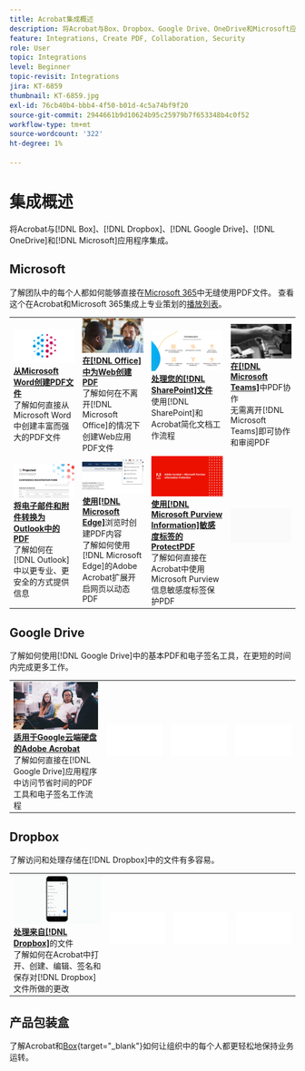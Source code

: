 ```yaml
---
title: Acrobat集成概述
description: 将Acrobat与Box、Dropbox、Google Drive、OneDrive和Microsoft应用程序集成
feature: Integrations, Create PDF, Collaboration, Security
role: User
topic: Integrations
level: Beginner
topic-revisit: Integrations
jira: KT-6859
thumbnail: KT-6859.jpg
exl-id: 76cb40b4-bbb4-4f50-b01d-4c5a74bf9f20
source-git-commit: 2944661b9d10624b95c25979b7f653348b4c0f52
workflow-type: tm+mt
source-wordcount: '322'
ht-degree: 1%

---
```


# 集成概述

将Acrobat与[!DNL Box]、[!DNL Dropbox]、[!DNL Google Drive]、[!DNL OneDrive]和[!DNL Microsoft]应用程序集成。

## Microsoft

了解团队中的每个人都如何能够直接在[Microsoft 365](https://www.adobe.com/documentcloud/integrations/microsoft-office-365.html)中无缝使用PDF文件。 查看这个在Acrobat和Microsoft 365集成上专业策划的[播放列表](https://experienceleague.adobe.com/en/playlists/acrobat-integrate-microsoft-365)。

<table style="table-layout:fixed">
<tr>
  <td>
    <a href="createfromword.md">
      <img alt="从Microsoft Word创建PDF文件" src="../assets/create-word.png" />
    </a>
    <div>
    <a href="createfromword.md"><strong>从Microsoft Word创建PDF文件</strong></a>
    </div>
    了解如何直接从Microsoft Word中创建丰富而强大的PDF文件
    <br>
  </td>
  <td>
    <a href="createofficeweb.md">
      <img alt="在[!DNL Office]中创建WebPDF" src="../assets/office-web.png" />
    </a>
    <div>
    <a href="createofficeweb.md"><strong>在[!DNL Office]中为Web创建PDF</strong></a>
    </div>
    了解如何在不离开[!DNL Microsoft Office]的情况下创建Web应用PDF文件
    <br>
  </td> 
  <td>
    <a href="acrobatandsp.md">
      <img alt="处理您的[!DNL SharePoint]文件" src="../assets/work-sharepoint.png" />
    </a>
    <div>
    <a href="acrobatandsp.md"><strong>处理您的[!DNL SharePoint]文件</strong></a>
    </div>
    使用[!DNL SharePoint]和Acrobat简化文档工作流程
    <br>
  </td>
  <td>
    <a href="acrobatandteams.md">
      <img alt="PDF协作 [!DNL Microsoft Teams]" src="../assets/collaboration-teams.png" />
    </a>
    <div>
    <a href="acrobatandteams.md"><strong>在[!DNL Microsoft Teams]</strong></a>中PDF协作
    </div>
    无需离开[!DNL Microsoft Teams]即可协作和审阅PDF
    <br>
  </td>
</tr>
<tr>
  <td>
    <a href="outlook.md">
      <img alt="在Outlook中将电子邮件和附件转换为PDF" src="../assets/outlook.png" />
    </a>
    <div>
    <a href="outlook.md"><strong>将电子邮件和附件转换为Outlook中的PDF</strong></a>
    </div>
    了解如何在[!DNL Outlook]中以更专业、更安全的方式提供信息
    <br>
  </td>
  <td>
    <a href="edge.md">
      <img alt="浏览时创建PDF内容 [!DNL Microsoft Edge]" src="../assets/edge.png" />
    </a>
    <div>
    <a href="edge.md"><strong>使用[!DNL Microsoft Edge]</strong></a>浏览时创建PDF内容
    </div>
    了解如何使用[!DNL Microsoft Edge]的Adobe Acrobat扩展开启网页以动态PDF
    <br>
  </td>
  <td>
    <a href="microsoftsensitivitylabels.md">
      <img alt="使用[!DNL Microsoft Purview Information]敏感度标签的ProtectPDF" src="../assets/purview.png" />
    </a>
    <div>
    <a href="microsoftsensitivitylabels.md"><strong>使用[!DNL Microsoft Purview Information]敏感度标签的ProtectPDF</strong></a>
    </div>
    了解如何直接在Acrobat中使用Microsoft Purview信息敏感度标签保护PDF
    <br>
  </td>
  <td>
   <img alt="间隔物" src="../assets/Grayspacer.png" />
    <div>
    <br>
  </td>
</tr>
</table>

## Google Drive

了解如何使用[!DNL Google Drive]中的基本PDF和电子签名工具，在更短的时间内完成更多工作。

<table style="table-layout:fixed">
<tr>
  <td>
    <a href="acrobatandgoogle.md">
      <img alt="适用于Google Drive的Adobe Acrobat" src="../assets/google.png" />
    </a>
    <div>
    <a href="acrobatandgoogle.md"><strong>适用于Google云端硬盘的Adobe Acrobat</strong></a>
    </div>
    了解如何直接在[!DNL Google Drive]应用程序中访问节省时间的PDF工具和电子签名工作流程
    <br>
  </td>
  <td>
   <img alt="间隔物" src="../assets/Whitespacer.png" />
    <div>
    <br>
  </td>
  <td>
   <img alt="间隔物" src="../assets/Whitespacer.png" />
    <div>
    <br>
  </td>
  <td>
   <img alt="间隔物" src="../assets/Whitespacer.png" />
    <div>
    <br>
  </td>
</tr>
</table>

## Dropbox

了解访问和处理存储在[!DNL Dropbox]中的文件有多容易。

<table style="table-layout:fixed">
<tr>
  <td>
    <a href="acrobat-dropbox.md">
      <img alt="处理文件来自 [!DNL Dropbox]" src="../assets/work-dropbox.png" />
    </a>
    <div>
    <a href="acrobat-dropbox.md"><strong>处理来自[!DNL Dropbox]</strong></a>的文件
    </div>
    了解如何在Acrobat中打开、创建、编辑、签名和保存对[!DNL Dropbox]文件所做的更改
    <br>
  </td>
  <td>
   <img alt="间隔物" src="../assets/Whitespacer.png" />
    <div>
    <br>
  </td>
  <td>
   <img alt="间隔物" src="../assets/Whitespacer.png" />
    <div>
    <br>
  </td>
  <td>
   <img alt="间隔物" src="../assets/Whitespacer.png" />
    <div>
    <br>
  </td>
</tr>
</table>

## 产品包装盒

了解Acrobat和[Box](https://www.adobe.com/documentcloud/integrations/box.html){target="_blank"}如何让组织中的每个人都更轻松地保持业务运转。

